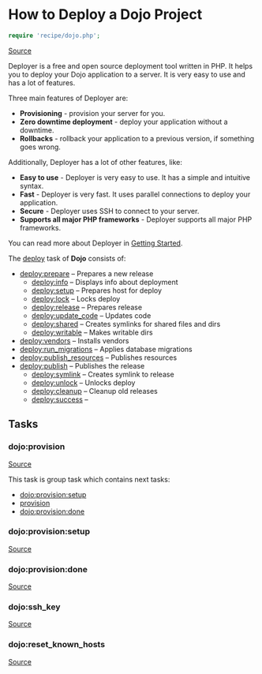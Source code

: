 <!-- DO NOT EDIT THIS FILE! -->
<!-- Instead edit recipe/dojo.php -->
<!-- Then run bin/docgen -->

# How to Deploy a Dojo Project

```php
require 'recipe/dojo.php';
```

[Source](/recipe/dojo.php)

Deployer is a free and open source deployment tool written in PHP. 
It helps you to deploy your Dojo application to a server. 
It is very easy to use and has a lot of features. 

Three main features of Deployer are:
- **Provisioning** - provision your server for you.
- **Zero downtime deployment** - deploy your application without a downtime.
- **Rollbacks** - rollback your application to a previous version, if something goes wrong.

Additionally, Deployer has a lot of other features, like:
- **Easy to use** - Deployer is very easy to use. It has a simple and intuitive syntax.
- **Fast** - Deployer is very fast. It uses parallel connections to deploy your application.
- **Secure** - Deployer uses SSH to connect to your server.
- **Supports all major PHP frameworks** - Deployer supports all major PHP frameworks.

You can read more about Deployer in [Getting Started](/docs/getting-started.md).

The [deploy](#deploy) task of **Dojo** consists of:
* [deploy:prepare](/docs/recipe/common.md#deployprepare) – Prepares a new release
  * [deploy:info](/docs/recipe/deploy/info.md#deployinfo) – Displays info about deployment
  * [deploy:setup](/docs/recipe/deploy/setup.md#deploysetup) – Prepares host for deploy
  * [deploy:lock](/docs/recipe/deploy/lock.md#deploylock) – Locks deploy
  * [deploy:release](/docs/recipe/deploy/release.md#deployrelease) – Prepares release
  * [deploy:update_code](/docs/recipe/deploy/update_code.md#deployupdate_code) – Updates code
  * [deploy:shared](/docs/recipe/deploy/shared.md#deployshared) – Creates symlinks for shared files and dirs
  * [deploy:writable](/docs/recipe/deploy/writable.md#deploywritable) – Makes writable dirs
* [deploy:vendors](/docs/recipe/deploy/vendors.md#deployvendors) – Installs vendors
* [deploy:run_migrations](/docs/recipe/flow_framework.md#deployrun_migrations) – Applies database migrations
* [deploy:publish_resources](/docs/recipe/flow_framework.md#deploypublish_resources) – Publishes resources
* [deploy:publish](/docs/recipe/common.md#deploypublish) – Publishes the release
  * [deploy:symlink](/docs/recipe/deploy/symlink.md#deploysymlink) – Creates symlink to release
  * [deploy:unlock](/docs/recipe/deploy/lock.md#deployunlock) – Unlocks deploy
  * [deploy:cleanup](/docs/recipe/deploy/cleanup.md#deploycleanup) – Cleanup old releases
  * [deploy:success](/docs/recipe/common.md#deploysuccess) – 




## Tasks

### dojo:provision
[Source](https://github.com/deployphp/deployer/blob/master/recipe/dojo.php#L4)






This task is group task which contains next tasks:
* [dojo:provision:setup](/docs/recipe/dojo.md#dojoprovisionsetup)
* [provision](/docs/recipe/provision.md#provision)
* [dojo:provision:done](/docs/recipe/dojo.md#dojoprovisiondone)


### dojo:provision:setup
[Source](https://github.com/deployphp/deployer/blob/master/recipe/dojo.php#L10)






### dojo:provision:done
[Source](https://github.com/deployphp/deployer/blob/master/recipe/dojo.php#L15)






### dojo:ssh_key
[Source](https://github.com/deployphp/deployer/blob/master/recipe/dojo.php#L23)






### dojo:reset_known_hosts
[Source](https://github.com/deployphp/deployer/blob/master/recipe/dojo.php#L31)






